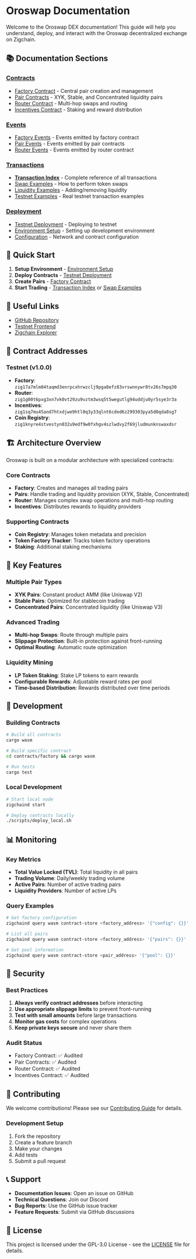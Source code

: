 # Oroswap Documentation

Welcome to the Oroswap DEX documentation! This guide will help you understand, deploy, and interact with the Oroswap decentralized exchange on Zigchain.

## 📚 Documentation Sections

### [Contracts](./contracts/)
- [Factory Contract](./contracts/factory.md) - Central pair creation and management
- [Pair Contracts](./contracts/pairs.md) - XYK, Stable, and Concentrated liquidity pairs
- [Router Contract](./contracts/router.md) - Multi-hop swaps and routing
- [Incentives Contract](./contracts/incentives.md) - Staking and reward distribution

### [Events](./events/)
- [Factory Events](./events/factory-events.md) - Events emitted by factory contract
- [Pair Events](./events/pair-events.md) - Events emitted by pair contracts
- [Router Events](./events/router-events.md) - Events emitted by router contract

### [Transactions](./transactions/)
- **[Transaction Index](./transactions.md)** - Complete reference of all transactions
- [Swap Examples](./transactions/swap-examples.md) - How to perform token swaps
- [Liquidity Examples](./transactions/liquidity-examples.md) - Adding/removing liquidity
- [Testnet Examples](./transactions/testnet-examples.md) - Real testnet transaction examples

### [Deployment](./deployment/)
- [Testnet Deployment](./deployment/testnet.md) - Deploying to testnet
- [Environment Setup](./deployment/environment.md) - Setting up development environment
- [Configuration](./configuration.md) - Network and contract configuration

## 🚀 Quick Start

1. **Setup Environment** - [Environment Setup](./deployment/environment.md)
2. **Deploy Contracts** - [Testnet Deployment](./deployment/testnet.md)
3. **Create Pairs** - [Factory Contract](./contracts/factory.md)
4. **Start Trading** - [Transaction Index](./transactions.md) or [Swap Examples](./transactions/swap-examples.md)

## 🔗 Useful Links

- [GitHub Repository](https://github.com/oroswap/oroswap-core)
- [Testnet Frontend](https://testnet.oroswap.org/)
- [Zigchain Explorer](https://explorer.zigchain.com/)

## 📖 Contract Addresses

### Testnet (v1.0.0)
- **Factory**: `zig17a7mlm84taqmd3enrpcxhrwzclj9pga8efz83vrswnnywr8tv26s7mpq30`
- **Router**: `zig1g00t6pxg3xn7vk0vt29zu9vztm3wsq5t5wegutlg94uddju0yr5sye3r3a`
- **Incentives**: `zig1sq7mu45and7htxdjwe9htl0q3y33qlnt6cded6z299303pya5d0qda8sg7`
- **Coin Registry**: `zig1knyre4stvestyn032u9edf9w0fxhgv4szlwdvy2f69jludmunknswaxdsr`

## 🏗️ Architecture Overview

Oroswap is built on a modular architecture with specialized contracts:

### Core Contracts
- **Factory**: Creates and manages all trading pairs
- **Pairs**: Handle trading and liquidity provision (XYK, Stable, Concentrated)
- **Router**: Manages complex swap operations and multi-hop routing
- **Incentives**: Distributes rewards to liquidity providers

### Supporting Contracts
- **Coin Registry**: Manages token metadata and precision
- **Token Factory Tracker**: Tracks token factory operations
- **Staking**: Additional staking mechanisms

## 🎯 Key Features

### Multiple Pair Types
- **XYK Pairs**: Constant product AMM (like Uniswap V2)
- **Stable Pairs**: Optimized for stablecoin trading
- **Concentrated Pairs**: Concentrated liquidity (like Uniswap V3)

### Advanced Trading
- **Multi-hop Swaps**: Route through multiple pairs
- **Slippage Protection**: Built-in protection against front-running
- **Optimal Routing**: Automatic route optimization

### Liquidity Mining
- **LP Token Staking**: Stake LP tokens to earn rewards
- **Configurable Rewards**: Adjustable reward rates per pool
- **Time-based Distribution**: Rewards distributed over time periods

## 🔧 Development

### Building Contracts
```bash
# Build all contracts
cargo wasm

# Build specific contract
cd contracts/factory && cargo wasm

# Run tests
cargo test
```

### Local Development
```bash
# Start local node
zigchaind start

# Deploy contracts locally
./scripts/deploy_local.sh
```

## 📊 Monitoring

### Key Metrics
- **Total Value Locked (TVL)**: Total liquidity in all pairs
- **Trading Volume**: Daily/weekly trading volume
- **Active Pairs**: Number of active trading pairs
- **Liquidity Providers**: Number of active LPs

### Query Examples
```bash
# Get factory configuration
zigchaind query wasm contract-store <factory_address> '{"config": {}}'

# List all pairs
zigchaind query wasm contract-store <factory_address> '{"pairs": {}}'

# Get pool information
zigchaind query wasm contract-store <pair_address> '{"pool": {}}'
```

## 🚨 Security

### Best Practices
1. **Always verify contract addresses** before interacting
2. **Use appropriate slippage limits** to prevent front-running
3. **Test with small amounts** before large transactions
4. **Monitor gas costs** for complex operations
5. **Keep private keys secure** and never share them

### Audit Status
- Factory Contract: ✅ Audited
- Pair Contracts: ✅ Audited
- Router Contract: ✅ Audited
- Incentives Contract: ✅ Audited

## 🤝 Contributing

We welcome contributions! Please see our [Contributing Guide](https://github.com/oroswap/oroswap-core/blob/main/CONTRIBUTING.md) for details.

### Development Setup
1. Fork the repository
2. Create a feature branch
3. Make your changes
4. Add tests
5. Submit a pull request

## 📞 Support

- **Documentation Issues**: Open an issue on GitHub
- **Technical Questions**: Join our Discord
- **Bug Reports**: Use the GitHub issue tracker
- **Feature Requests**: Submit via GitHub discussions

## 📄 License

This project is licensed under the GPL-3.0 License - see the [LICENSE](https://github.com/oroswap/oroswap-core/blob/main/LICENSE) file for details. 